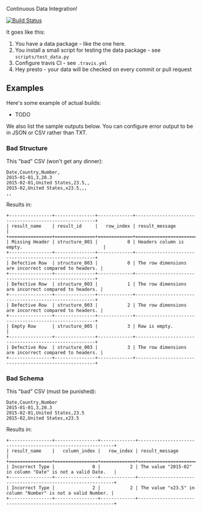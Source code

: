 Continuous Data Integration!

[![Build Status](https://img.shields.io/travis/frictionlessdata/ex-continuous-data-integration.svg?branch=master&label=datapackage%20validation)](https://travis-ci.org/frictionlessdata/ex-continuous-data-integration)

It goes like this:

1. You have a data package - like the one here.
2. You install a small script for testing the data package - see `scripts/test_data.py`
3. Configure travis CI - see `.travis.yml`
4. Hey presto - your data will be checked on every commit or pull request


## Examples

Here's some example of actual builds:

* TODO

We also list the sample outputs below. You can configure error output to be in JSON
or CSV rather than TXT.

### Bad Structure

This "bad" CSV (won't get any dinner):

```
Date,Country,Number,
2015-01-01,3,20.3
2015-02-01,United States,23.5,,
2015-02,United States,x23.5,,,
,,
```

Results in:

```
+----------------+---------------+-------------+-------------------------------------------------------+
| result_name    | result_id     |   row_index | result_message                                        |
+================+===============+=============+=======================================================+
| Missing Header | structure_001 |           0 | Headers column is empty.                              |
+----------------+---------------+-------------+-------------------------------------------------------+
| Defective Row  | structure_003 |           0 | The row dimensions are incorrect compared to headers. |
+----------------+---------------+-------------+-------------------------------------------------------+
| Defective Row  | structure_003 |           1 | The row dimensions are incorrect compared to headers. |
+----------------+---------------+-------------+-------------------------------------------------------+
| Defective Row  | structure_003 |           2 | The row dimensions are incorrect compared to headers. |
+----------------+---------------+-------------+-------------------------------------------------------+
| Empty Row      | structure_005 |           3 | Row is empty.                                         |
+----------------+---------------+-------------+-------------------------------------------------------+
| Defective Row  | structure_003 |           3 | The row dimensions are incorrect compared to headers. |
+----------------+---------------+-------------+-------------------------------------------------------+
```

### Bad Schema

This "bad" CSV (must be punished):

```
Date,Country,Number
2015-01-01,3,20.3
2015-02-01,United States,23.5
2015-02,United States,x23.5
```

Results in:

```
+----------------+----------------+-------------+-------------------------------------------------------------+
| result_name    |   column_index |   row_index | result_message                                              |
+================+================+=============+=============================================================+
| Incorrect Type |              0 |           2 | The value "2015-02" in column "Date" is not a valid Date.   |
+----------------+----------------+-------------+-------------------------------------------------------------+
| Incorrect Type |              2 |           2 | The value "x23.5" in column "Number" is not a valid Number. |
+----------------+----------------+-------------+-------------------------------------------------------------+
```
